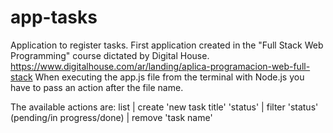 # app-tasks
Application to register tasks.
First application created in the "Full Stack Web Programming" course dictated by Digital House.
https://www.digitalhouse.com/ar/landing/aplica-programacion-web-full-stack
When executing the app.js file from the terminal with Node.js you have to pass an action after the file name.

The available actions are:
list |
create 'new task title' 'status' |
filter 'status' (pending/in progress/done) |
remove 'task name'
